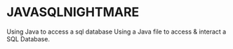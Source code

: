 # JAVASQLNIGHTMARE
Using Java to access a sql database
Using a Java file to access & interact a SQL Database.
